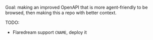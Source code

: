 Goal: making an improved OpenAPI that is more agent-friendly to be browsed, then making this a repo with better context.

TODO:

- Flaredream support `CNAME`, deploy it
